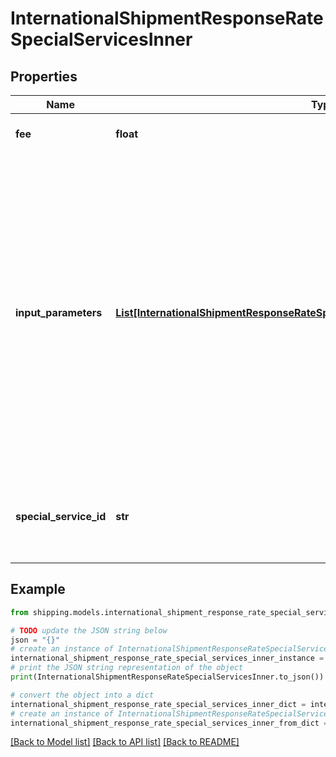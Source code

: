 # InternationalShipmentResponseRateSpecialServicesInner


## Properties

Name | Type | Description | Notes
------------ | ------------- | ------------- | -------------
**fee** | **float** | The amount of the special service. | [optional] 
**input_parameters** | [**List[InternationalShipmentResponseRateSpecialServicesInnerInputParametersInner]**](InternationalShipmentResponseRateSpecialServicesInnerInputParametersInner.md) | &gt;-The parameters to set for the special service, such as an insurance value or a receipt-number format. This is required if the specialservice requires input parameters. If a special service does not require input parameters, you can either leave out the array or pass an empty array. | [optional] 
**special_service_id** | **str** | This is the unique identifier given to various specialservice, which is used while Rating. | [optional] 

## Example

```python
from shipping.models.international_shipment_response_rate_special_services_inner import InternationalShipmentResponseRateSpecialServicesInner

# TODO update the JSON string below
json = "{}"
# create an instance of InternationalShipmentResponseRateSpecialServicesInner from a JSON string
international_shipment_response_rate_special_services_inner_instance = InternationalShipmentResponseRateSpecialServicesInner.from_json(json)
# print the JSON string representation of the object
print(InternationalShipmentResponseRateSpecialServicesInner.to_json())

# convert the object into a dict
international_shipment_response_rate_special_services_inner_dict = international_shipment_response_rate_special_services_inner_instance.to_dict()
# create an instance of InternationalShipmentResponseRateSpecialServicesInner from a dict
international_shipment_response_rate_special_services_inner_from_dict = InternationalShipmentResponseRateSpecialServicesInner.from_dict(international_shipment_response_rate_special_services_inner_dict)
```
[[Back to Model list]](../README.md#documentation-for-models) [[Back to API list]](../README.md#documentation-for-api-endpoints) [[Back to README]](../README.md)


